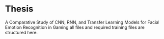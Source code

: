 # Thesis
A Comparative Study of CNN, RNN, and Transfer Learning Models for Facial Emotion Recognition in Gaming all files and required training files are structured here.
